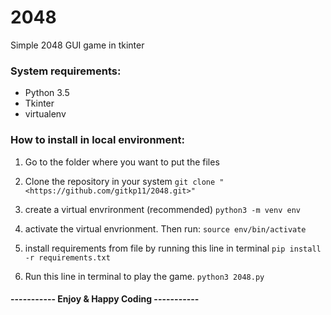 # 2048

Simple 2048 GUI game in tkinter

### System requirements:
- Python 3.5
- Tkinter
- virtualenv

### How to install in local environment:
1. Go to the folder where you want to put the files

2. Clone the repository in your system 
```git clone "<https://github.com/gitkp11/2048.git>"```

3. create a virtual envrironment (recommended)
```python3 -m venv env```

4. activate the virtual envrionment. Then run:
```source env/bin/activate```

5. install requirements from file by running this line in terminal
```pip install -r requirements.txt```

6. Run this line in terminal to play the game.
```python3 2048.py```

#### ----------- Enjoy & Happy Coding -----------